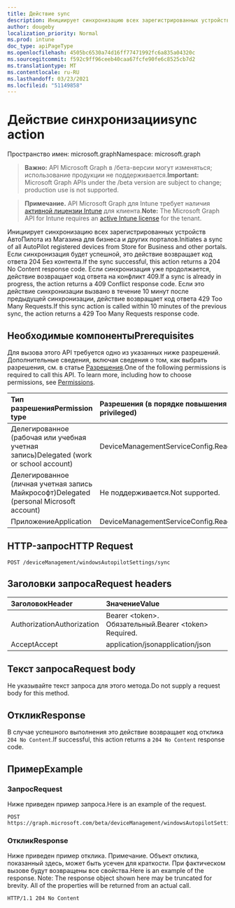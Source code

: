 ```yaml
---
title: Действие sync
description: Инициирует синхронизацию всех зарегистрированных устройств АвтоПилота из Магазина для бизнеса и других порталов. Если синхронизация будет успешной, это действие возвращает код ответа 204 Без контента. Если синхронизация уже продолжается, действие возвращает код ответа на конфликт 409.  Если это действие синхронизации вызвано в течение 10 минут после предыдущей синхронизации, действие возвращает код ответа 429 Too Many Requests.
author: dougeby
localization_priority: Normal
ms.prod: intune
doc_type: apiPageType
ms.openlocfilehash: 4505bc6530a74d16ff77471992fc6a835a04320c
ms.sourcegitcommit: f592c9ff96ceeb40caa67fcfe90fe6c8525cb7d2
ms.translationtype: MT
ms.contentlocale: ru-RU
ms.lasthandoff: 03/23/2021
ms.locfileid: "51149858"
---
```

# <a name="sync-action"></a><span data-ttu-id="4ad4d-106">Действие синхронизации</span><span class="sxs-lookup"><span data-stu-id="4ad4d-106">sync action</span></span>

<span data-ttu-id="4ad4d-107">Пространство имен: microsoft.graph</span><span class="sxs-lookup"><span data-stu-id="4ad4d-107">Namespace: microsoft.graph</span></span>

> <span data-ttu-id="4ad4d-108">**Важно:** API Microsoft Graph в /бета-версии могут изменяться; использование продукции не поддерживается.</span><span class="sxs-lookup"><span data-stu-id="4ad4d-108">**Important:** Microsoft Graph APIs under the /beta version are subject to change; production use is not supported.</span></span>

> <span data-ttu-id="4ad4d-109">**Примечание.** API Microsoft Graph для Intune требует наличия [активной лицензии Intune](https://go.microsoft.com/fwlink/?linkid=839381) для клиента.</span><span class="sxs-lookup"><span data-stu-id="4ad4d-109">**Note:** The Microsoft Graph API for Intune requires an [active Intune license](https://go.microsoft.com/fwlink/?linkid=839381) for the tenant.</span></span>

<span data-ttu-id="4ad4d-110">Инициирует синхронизацию всех зарегистрированных устройств АвтоПилота из Магазина для бизнеса и других порталов.</span><span class="sxs-lookup"><span data-stu-id="4ad4d-110">Initiates a sync of all AutoPilot registered devices from Store for Business and other portals.</span></span> <span data-ttu-id="4ad4d-111">Если синхронизация будет успешной, это действие возвращает код ответа 204 Без контента.</span><span class="sxs-lookup"><span data-stu-id="4ad4d-111">If the sync successful, this action returns a 204 No Content response code.</span></span> <span data-ttu-id="4ad4d-112">Если синхронизация уже продолжается, действие возвращает код ответа на конфликт 409.</span><span class="sxs-lookup"><span data-stu-id="4ad4d-112">If a sync is already in progress, the action returns a 409 Conflict response code.</span></span>  <span data-ttu-id="4ad4d-113">Если это действие синхронизации вызвано в течение 10 минут после предыдущей синхронизации, действие возвращает код ответа 429 Too Many Requests.</span><span class="sxs-lookup"><span data-stu-id="4ad4d-113">If this sync action is called within 10 minutes of the previous sync, the action returns a 429 Too Many Requests response code.</span></span>

## <a name="prerequisites"></a><span data-ttu-id="4ad4d-114">Необходимые компоненты</span><span class="sxs-lookup"><span data-stu-id="4ad4d-114">Prerequisites</span></span>
<span data-ttu-id="4ad4d-p103">Для вызова этого API требуется одно из указанных ниже разрешений. Дополнительные сведения, включая сведения о том, как выбрать разрешения, см. в статье [Разрешения](/graph/permissions-reference).</span><span class="sxs-lookup"><span data-stu-id="4ad4d-p103">One of the following permissions is required to call this API. To learn more, including how to choose permissions, see [Permissions](/graph/permissions-reference).</span></span>

|<span data-ttu-id="4ad4d-117">Тип разрешения</span><span class="sxs-lookup"><span data-stu-id="4ad4d-117">Permission type</span></span>|<span data-ttu-id="4ad4d-118">Разрешения (в порядке повышения привилегий)</span><span class="sxs-lookup"><span data-stu-id="4ad4d-118">Permissions (from least to most privileged)</span></span>|
|:---|:---|
|<span data-ttu-id="4ad4d-119">Делегированное (рабочая или учебная учетная запись)</span><span class="sxs-lookup"><span data-stu-id="4ad4d-119">Delegated (work or school account)</span></span>|<span data-ttu-id="4ad4d-120">DeviceManagementServiceConfig.ReadWrite.All</span><span class="sxs-lookup"><span data-stu-id="4ad4d-120">DeviceManagementServiceConfig.ReadWrite.All</span></span>|
|<span data-ttu-id="4ad4d-121">Делегированное (личная учетная запись Майкрософт)</span><span class="sxs-lookup"><span data-stu-id="4ad4d-121">Delegated (personal Microsoft account)</span></span>|<span data-ttu-id="4ad4d-122">Не поддерживается.</span><span class="sxs-lookup"><span data-stu-id="4ad4d-122">Not supported.</span></span>|
|<span data-ttu-id="4ad4d-123">Приложение</span><span class="sxs-lookup"><span data-stu-id="4ad4d-123">Application</span></span>|<span data-ttu-id="4ad4d-124">DeviceManagementServiceConfig.ReadWrite.All</span><span class="sxs-lookup"><span data-stu-id="4ad4d-124">DeviceManagementServiceConfig.ReadWrite.All</span></span>|

## <a name="http-request"></a><span data-ttu-id="4ad4d-125">HTTP-запрос</span><span class="sxs-lookup"><span data-stu-id="4ad4d-125">HTTP Request</span></span>
<!-- {
  "blockType": "ignored"
}
-->
``` http
POST /deviceManagement/windowsAutopilotSettings/sync
```

## <a name="request-headers"></a><span data-ttu-id="4ad4d-126">Заголовки запроса</span><span class="sxs-lookup"><span data-stu-id="4ad4d-126">Request headers</span></span>
|<span data-ttu-id="4ad4d-127">Заголовок</span><span class="sxs-lookup"><span data-stu-id="4ad4d-127">Header</span></span>|<span data-ttu-id="4ad4d-128">Значение</span><span class="sxs-lookup"><span data-stu-id="4ad4d-128">Value</span></span>|
|:---|:---|
|<span data-ttu-id="4ad4d-129">Authorization</span><span class="sxs-lookup"><span data-stu-id="4ad4d-129">Authorization</span></span>|<span data-ttu-id="4ad4d-130">Bearer &lt;token&gt;. Обязательный.</span><span class="sxs-lookup"><span data-stu-id="4ad4d-130">Bearer &lt;token&gt; Required.</span></span>|
|<span data-ttu-id="4ad4d-131">Accept</span><span class="sxs-lookup"><span data-stu-id="4ad4d-131">Accept</span></span>|<span data-ttu-id="4ad4d-132">application/json</span><span class="sxs-lookup"><span data-stu-id="4ad4d-132">application/json</span></span>|

## <a name="request-body"></a><span data-ttu-id="4ad4d-133">Текст запроса</span><span class="sxs-lookup"><span data-stu-id="4ad4d-133">Request body</span></span>
<span data-ttu-id="4ad4d-134">Не указывайте текст запроса для этого метода.</span><span class="sxs-lookup"><span data-stu-id="4ad4d-134">Do not supply a request body for this method.</span></span>

## <a name="response"></a><span data-ttu-id="4ad4d-135">Отклик</span><span class="sxs-lookup"><span data-stu-id="4ad4d-135">Response</span></span>
<span data-ttu-id="4ad4d-136">В случае успешного выполнения это действие возвращает код отклика `204 No Content`.</span><span class="sxs-lookup"><span data-stu-id="4ad4d-136">If successful, this action returns a `204 No Content` response code.</span></span>

## <a name="example"></a><span data-ttu-id="4ad4d-137">Пример</span><span class="sxs-lookup"><span data-stu-id="4ad4d-137">Example</span></span>

### <a name="request"></a><span data-ttu-id="4ad4d-138">Запрос</span><span class="sxs-lookup"><span data-stu-id="4ad4d-138">Request</span></span>
<span data-ttu-id="4ad4d-139">Ниже приведен пример запроса.</span><span class="sxs-lookup"><span data-stu-id="4ad4d-139">Here is an example of the request.</span></span>
``` http
POST https://graph.microsoft.com/beta/deviceManagement/windowsAutopilotSettings/sync
```

### <a name="response"></a><span data-ttu-id="4ad4d-140">Отклик</span><span class="sxs-lookup"><span data-stu-id="4ad4d-140">Response</span></span>
<span data-ttu-id="4ad4d-p104">Ниже приведен пример отклика. Примечание. Объект отклика, показанный здесь, может быть усечен для краткости. При фактическом вызове будут возвращены все свойства.</span><span class="sxs-lookup"><span data-stu-id="4ad4d-p104">Here is an example of the response. Note: The response object shown here may be truncated for brevity. All of the properties will be returned from an actual call.</span></span>
``` http
HTTP/1.1 204 No Content
```




